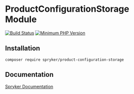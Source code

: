 # ProductConfigurationStorage Module
[![Build Status](https://travis-ci.org/spryker/product-configuration-storage.svg)](https://travis-ci.org/spryker/product-configuration-storage)
[![Minimum PHP Version](https://img.shields.io/badge/php-%3E%3D%207.3-8892BF.svg)](https://php.net/)


## Installation

```
composer require spryker/product-configuration-storage
```

## Documentation

[Spryker Documentation](https://academy.spryker.com/developing_with_spryker/module_guide/modules.html)
